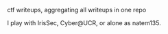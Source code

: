 ctf writeups, aggregating all writeups in one repo

I play with IrisSec, Cyber@UCR, or alone as natem135.
